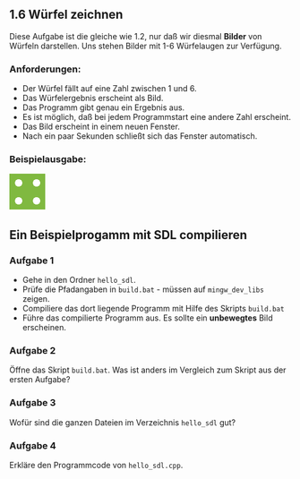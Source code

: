
## 1.6 Würfel zeichnen

Diese Aufgabe ist die gleiche wie 1.2, nur daß wir diesmal **Bilder** von Würfeln darstellen.
Uns stehen Bilder mit 1-6 Würfelaugen zur Verfügung.

### Anforderungen:

* Der Würfel fällt auf eine Zahl zwischen 1 und 6.
* Das Würfelergebnis erscheint als Bild.
* Das Programm gibt genau ein Ergebnis aus.
* Es ist möglich, daß bei jedem Programmstart eine andere Zahl erscheint.
* Das Bild erscheint in einem neuen Fenster.
* Nach ein paar Sekunden schließt sich das Fenster automatisch.

### Beispielausgabe:

![Würfel](bilder/vier.png)


## Ein Beispielprogamm mit SDL compilieren

### Aufgabe 1

* Gehe in den Ordner `hello_sdl`. 
* Prüfe die Pfadangaben in `build.bat` - müssen auf `mingw_dev_libs` zeigen.
* Compiliere das dort liegende Programm mit Hilfe des Skripts `build.bat`
* Führe das compilierte Programm aus. Es sollte ein **unbewegtes** Bild erscheinen.


### Aufgabe 2

Öffne das Skript `build.bat`. Was ist anders im Vergleich zum Skript aus der ersten Aufgabe?

### Aufgabe 3

Wofür sind die ganzen Dateien im Verzeichnis `hello_sdl` gut?

### Aufgabe 4

Erkläre den Programmcode von `hello_sdl.cpp`.

